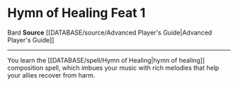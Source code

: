 ﻿---
feat: Hymn of Healing
id: '1632'
level: '1'
name: Hymn of Healing
rarity: Common
source: '[[DATABASE/source/Advanced Player''s Guide|Advanced Player''s Guide]]'
trait:
- '[[DATABASE/trait/Bard|Bard]]'
type: Feat

---
# Hymn of Healing <span class="item-type">Feat 1</span>

<span class="item-trait">Bard</span>
**Source** [[DATABASE/source/Advanced Player's Guide|Advanced Player's Guide]]

---
You learn the [[DATABASE/spell/Hymn of Healing|hymn of healing]] composition spell, which imbues your music with rich melodies that help your allies recover from harm.